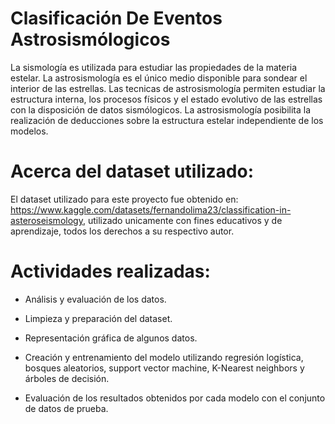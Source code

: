 # Clasificación De Eventos Astrosismólogicos

La sismología es utilizada para estudiar las propiedades de la materia estelar. La astrosismología es el único medio disponible para sondear el interior de las estrellas. Las tecnicas de astrosismología permiten estudiar la estructura interna, los procesos físicos y el estado evolutivo de las estrellas con la disposición de datos sismólogicos. La astrosismología posibilita la realización de deducciones sobre la estructura estelar independiente de los modelos.

# Acerca del dataset utilizado:

El dataset utilizado para este proyecto fue obtenido en: https://www.kaggle.com/datasets/fernandolima23/classification-in-asteroseismology, utilizado unicamente con fines educativos y de aprendizaje, todos los derechos a su respectivo autor.

# Actividades realizadas:

- Análisis y evaluación de los datos.

- Limpieza y preparación del dataset.

- Representación gráfica de algunos datos.

- Creación y entrenamiento del modelo utilizando regresión logística, bosques aleatorios, support vector machine, K-Nearest neighbors y árboles de decisión.

- Evaluación de los resultados obtenidos por cada modelo con el conjunto de datos de prueba.

